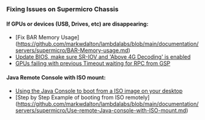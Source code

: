 
### Fixing Issues on Supermicro Chassis

#### If GPUs or devices (USB, Drives, etc) are disappearing:
* [Fix BAR Memory Usage] (https://github.com/markwdalton/lambdalabs/blob/main/documentation/servers/supermicro/BAR-Memory-usage.md)
* [Update BIOS, make sure SR-IOV and 'Above 4G Decoding' is enabled](https://github.com/markwdalton/lambdalabs/blob/main/documentation/servers/supermicro/Update-BIOS-with_SR-IOV-and-4G-Decoding.md)
* [GPUs failing with previous Timeout waiting for RPC from GSP](https://github.com/markwdalton/lambdalabs/blob/main/documentation/servers/supermicro/Fix-timeout-RPC-from-GSP.md)

#### Java Remote Console with ISO mount:
* [Using the Java Console to boot from a ISO image on your desktop](https://github.com/markwdalton/lambdalabs/blob/main/documentation/servers/supermicro/installing-linux-from-java-console.txt)
* [Step by Step Example of booting from ISO remotely] (https://github.com/markwdalton/lambdalabs/blob/main/documentation/servers/supermicro/Use-remote-Java-console-with-ISO-mount.md)
